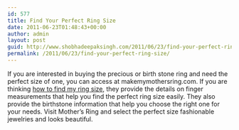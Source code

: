 ```yaml
---
id: 577
title: Find Your Perfect Ring Size
date: 2011-06-23T01:48:43+00:00
author: admin
layout: post
guid: http://www.shobhadeepaksingh.com/2011/06/23/find-your-perfect-ring-size/
permalink: /2011/06/23/find-your-perfect-ring-size/
---
```

If you are interested in buying the precious or birth stone ring and need the perfect size of one, you can access at makemymothersring.com. If you are thinking [how to find my ring size](http://makemymothersring.com/2011/02/how-to-find-your-perfect-ring-size/), they provide the details on finger measurements that help you find the perfect ring size easily. They also provide the birthstone information that help you choose the right one for your needs. Visit Mother&#8217;s Ring and select the perfect size fashionable jewelries and looks beautiful.
